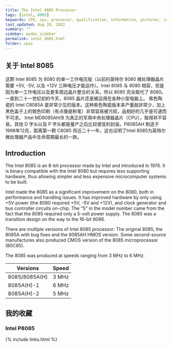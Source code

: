 ```yaml
---
title: The Intel 8085 Processor
tags: [intel, 8085]
keywords: CPU, cpu, processor, qualification, information, pictures, core, frequency, chip packaging, packaging, cpu info, x86, collection, amd, cyrix, harris, ibm, idt, iit, intel, motorola, nec, sgs, sgs-thomson, siemens, ST, signetics, mhs, ti, texas instruments, ulsi, umc, weitek, zilog, 808x, 8085, 8088, 8086, 80188, 80186, 80286, 286, 80386, 386, i386, Am386, 386sx, 386dx, 486, i486, 586, 486sx, 486dx, overdrive, 487, pentium, 586, 5x86, 386dlc, 386slc, 486dx2, mmx, ppro, pentium-pro, pro, athlon, duron, z80, dirk oppelt, dirk, oppelt, engineering, sample, samples
last_updated: Aug 28, 2022
summary: ""
sidebar: mydoc_sidebar
permalink: intel_8085.html
folder: cpus
---
```


## 关于 Intel 8085

这颗 Intel 8085 为 8080 的单一工作电压版（以前的英特尔 8080 微处理器晶片需要 +5V, -5V, 以及 +12V 三种电压才能运作）。Intel 8085 与 8080 相容，但是因为单一工作电压以及更多周边晶片整合的关系，所以 8085 完全取代了 8080。一直到二十一世纪初的今天，8085 晶片还是被运用在各种小型电脑上。 紫色陶瓷的 Intel C8085A 是非常少见的版本。这种紫色陶瓷版本来产量就非常少，加上黑色盖子上的银色印刷（有点像是粉笔）非常容易被污损，品相好的几乎是可遇而不可求。 Intel MD8085AH/B 为真正的军用中央处理器晶片（CPU），取得并不容易。其他 D 字头以及 P 字头都是量产之后比较便宜的封装。P8085AH 制造于1998年12月，距离第一颗 C8085 将近二十一年，这也证明了Intel 8085为英特尔微处理器产品中生命周期最长的一款。

## Introduction

The Intel 8085 is an 8-bit processor made by Intel and introduced in 1976. It is binary compatible with the Intel 8080 but requires less supporting hardware, thus allowing simpler and less expensive microcomputer systems to be built.
 
Intel made the 8085 as a significant improvement on the 8080, both in performance and handling issues. It has improved hardware by only using +5V power (the 8080 required +5V, -5V and +12V), and clock generator and bus controller circuits on-chip. The "5" in the model number came from the fact that the 8085 required only a 5-volt power supply. The 8085 was a transition design on the way to the 16-bit 8086.
 
There are multiple versions of Intel 8085 processor: The original 8085, the 8085A with bug fixes and the 8085AH HMOS version. Some second-source manufactures also produced CMOS version of the 8085 microprocessor (80C85).
 
The 8085 was produced at speeds ranging from 3 MHz to 6 MHz:

| Versions | Speed |
| ------ | ------ |
| 8085/8085A(H) | 3 MHz |
| 8085A(H)-1 | 6 MHz |
| 8085A(H)-2 | 5 MHz |

## 我的收藏

### Intel P8085


{% include links.html %}
